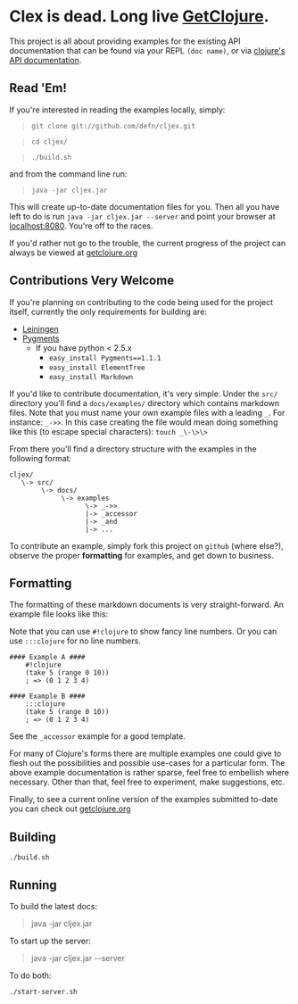 # Clex is dead. Long live [GetClojure](https://github.com/devn/getclojure).

This project is all about providing examples for the existing API
documentation that can be found via your REPL `(doc name)`, or via
[clojure's API documentation](http://clojure.org/api "clojure.org's API documentation").

## Read 'Em! ##

If you're interested in reading the examples locally, simply: 

> `git clone git://github.com/defn/cljex.git`

> `cd cljex/`

> `./build.sh`

and from the command line run:

> `java -jar cljex.jar`

This will create up-to-date documentation files for you.  Then all you have left to do is run `java -jar cljex.jar --server` and point your browser at [localhost:8080](http://localhost:8080).  You're off to the races.

If you'd rather not go to the trouble, the current progress of the
project can always be viewed at [getclojure.org](http://getclojure.org/)

## Contributions Very Welcome ##

If you're planning on contributing to the code being used for the
project itself, currently the only requirements for building are:

* [Leiningen](http://github.com/technomancy/leiningen/)
* [Pygments](http://pygments.org/)
   * If you have python < 2.5.x
      * `easy_install Pygments==1.1.1`
      * `easy_install ElementTree`
      * `easy_install Markdown`

If you'd like to contribute documentation, it's very simple.  Under
the `src/` directory you'll find a `docs/examples/` directory which contains
markdown files.  Note that you must name your own example files with a leading `_`.  For instance: `_->>`.  In this case creating the file would mean doing something like this (to escape special characters): `touch _\-\>\>`

From there you'll find a directory structure with the examples in the
following format:

    cljex/
       \-> src/
            \-> docs/
                 \-> examples
                       \-> _->>
                       |-> _accessor
                       |-> _and
                       |-> ...

To contribute an example, simply fork this project on `github`
(where else?), observe the proper **formatting** for examples, and get
down to business.

## Formatting ##

The formatting of these markdown documents is very
straight-forward.  An example file looks like this:

Note that you can use `#!clojure` to show fancy line numbers.  Or you can use
`:::clojure` for no line numbers.

    #### Example A ####
        #!clojure
        (take 5 (range 0 10))
        ; => (0 1 2 3 4)
    
    #### Example B ####
        :::clojure
        (take 5 (range 0 10))
        ; => (0 1 2 3 4)

See the `_accessor` example for a good template.

For many of Clojure's forms there are multiple examples one could
give to flesh out the possibilities and possible use-cases for a
particular form.  The above example documentation is rather sparse,
feel free to embellish where necessary. Other than that, feel free to
experiment, make suggestions, etc. 

Finally, to see a current online version of the examples submitted
to-date you can check out [getclojure.org](http://getclojure.org/)

## Building ##

`./build.sh`

## Running ##
To build the latest docs:
>    java -jar cljex.jar

To start up the server:
>    java -jar cljex.jar --server

To do both:

`./start-server.sh`

